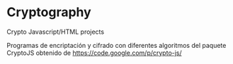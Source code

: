 # Cryptography
Crypto Javascript/HTML projects

Programas de encriptación y cifrado con diferentes algoritmos del paquete CryptoJS obtenido de https://code.google.com/p/crypto-js/
